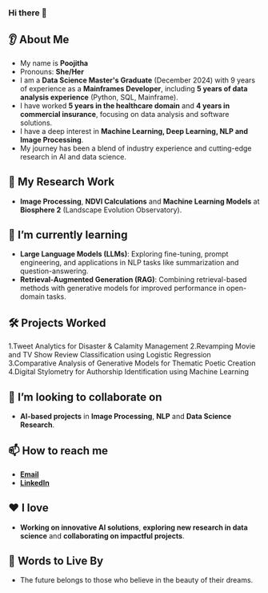 ### Hi there 👋

## 👂 About Me
- My name is **Poojitha**
- Pronouns: **She/Her**
- I am a **Data Science Master's Graduate** (December 2024) with 9 years of experience as a **Mainframes Developer**, including **5 years of data analysis experience** (Python, SQL, Mainframe).
- I have worked **5 years in the healthcare domain** and **4 years in commercial insurance**, focusing on data analysis and software solutions.
- I have a deep interest in **Machine Learning, Deep Learning, NLP and Image Processing**.
- My journey has been a blend of industry experience and cutting-edge research in AI and data science.

## 🔭 My Research Work
- **Image Processing**, **NDVI Calculations** and **Machine Learning Models** at **Biosphere 2** (Landscape Evolution Observatory).

## 🌱 I’m currently learning
- **Large Language Models (LLMs)**: Exploring fine-tuning, prompt engineering, and applications in NLP tasks like summarization and question-answering.
- **Retrieval-Augmented Generation (RAG)**: Combining retrieval-based methods with generative models for improved performance in open-domain tasks.

## 🛠️ Projects Worked
1.Tweet Analytics for Disaster & Calamity Management
2.Revamping Movie and TV Show Review Classification using Logistic Regression
3.Comparative Analysis of Generative Models for Thematic Poetic Creation
4.Digital Stylometry for Authorship Identification using Machine Learning

## 🤝 I’m looking to collaborate on
- **AI-based projects** in **Image Processing**, **NLP** and **Data Science Research**.

## 📫 How to reach me
- **[Email](mailto:poojithapasal10@gmail.com)**  
- **[LinkedIn](https://www.linkedin.com/in/poojitha-p-1361251b6/)**

## ❤️ I love
- **Working on innovative AI solutions**, **exploring new research in data science** and **collaborating on impactful projects**.

## 🚀 Words to Live By
- The future belongs to those who believe in the beauty of their dreams.

